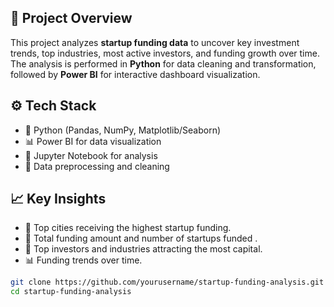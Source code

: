 
## 📌 Project Overview

This project analyzes **startup funding data** to uncover key investment trends, top industries, most active investors, and funding growth over time.  
The analysis is performed in **Python** for data cleaning and transformation, followed by **Power BI** for interactive dashboard visualization.



## ⚙️ Tech Stack

- 🐍 Python (Pandas, NumPy, Matplotlib/Seaborn)
- 📊 Power BI for data visualization
- 📝 Jupyter Notebook for analysis
- 🧼 Data preprocessing and cleaning


## 📈 Key Insights

- 📍 Top cities receiving the highest startup funding.  
- 💸 Total funding amount and number of startups funded .  
- 🏢 Top investors and industries attracting the most capital.  
- 📊 Funding trends over time.  
  


```bash
git clone https://github.com/yourusername/startup-funding-analysis.git
cd startup-funding-analysis
